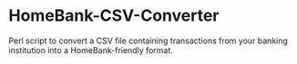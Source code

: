 # HomeBank-CSV-Converter
Perl script to convert a CSV file containing transactions from your banking institution into a HomeBank-friendly format.
